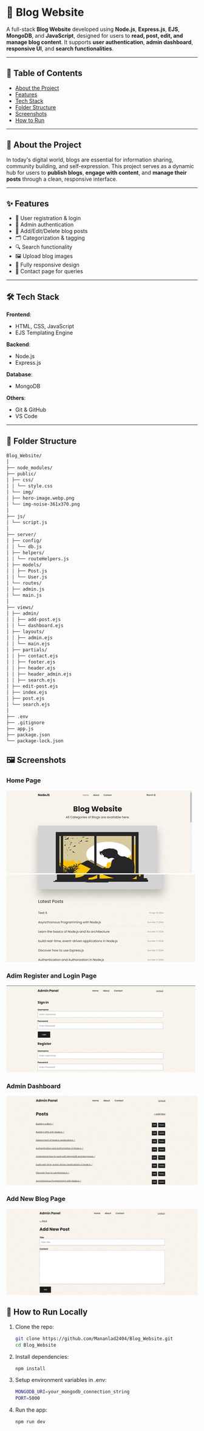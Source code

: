 # 📝 Blog Website

A full-stack **Blog Website** developed using **Node.js**, **Express.js**, **EJS**, **MongoDB**, and **JavaScript**, designed for users to **read, post, edit, and manage blog content**. It supports **user authentication**, **admin dashboard**, **responsive UI**, and **search functionalities**.

---

## 📌 Table of Contents

- [About the Project](#about-the-project)
- [Features](#features)
- [Tech Stack](#tech-stack)
- [Folder Structure](#folder-structure)
- [Screenshots](#screenshots)
- [How to Run](#how-to-run)

---

## 📖 About the Project

In today's digital world, blogs are essential for information sharing, community building, and self-expression. This project serves as a dynamic hub for users to **publish blogs**, **engage with content**, and **manage their posts** through a clean, responsive interface.

---

## ✨ Features

- 🧾 User registration & login
- 🔐 Admin authentication
- 📝 Add/Edit/Delete blog posts
- 🗂 Categorization & tagging
- 🔍 Search functionality
- 🖼 Upload blog images
- 📱 Fully responsive design
- 📨 Contact page for queries

---

## 🛠 Tech Stack

**Frontend**:

- HTML, CSS, JavaScript
- EJS Templating Engine

**Backend**:

- Node.js
- Express.js

**Database**:

- MongoDB

**Others**:

- Git & GitHub
- VS Code

---

## 📁 Folder Structure

```
Blog_Website/
│
├── node_modules/
├── public/
│ ├── css/
│ │ └── style.css
│ └── img/
│ ├── hero-image.webp.png
│ └── img-noise-361x370.png
│
├── js/
│ └── script.js
│
├── server/
│ ├── config/
│ │ └── db.js
│ ├── helpers/
│ │ └── routeHelpers.js
│ ├── models/
│ │ ├── Post.js
│ │ └── User.js
│ └── routes/
│ ├── admin.js
│ └── main.js
│
├── views/
│ ├── admin/
│ │ ├── add-post.ejs
│ │ └── dashboard.ejs
│ ├── layouts/
│ │ ├── admin.ejs
│ │ └── main.ejs
│ ├── partials/
│ │ ├── contact.ejs
│ │ ├── footer.ejs
│ │ ├── header.ejs
│ │ ├── header_admin.ejs
│ │ ├── search.ejs
│ ├── edit-post.ejs
│ ├── index.ejs
│ ├── post.ejs
│ └── search.ejs
│
├── .env
├── .gitignore
├── app.js
├── package.json
└── package-lock.json
```

## 🖼️ Screenshots

### Home Page

![Home Page](assets/Home1.png)
![Home Page](assets/Home2.png)

### Adim Register and Login Page

![Home Page](assets/Admin.png)

### Admin Dashboard

![Home Page](assets/AdminDashboard.png)

### Add New Blog Page

![Home Page](assets/AddBlog.png)

## 🚀 How to Run Locally

1. Clone the repo:
   ```bash
   git clone https://github.com/Mananlad2404/Blog_Website.git
   cd Blog_Website
   ```
2. Install dependencies:
   ```bash
   npm install
   ```
3. Setup environment variables in .env:
   ```bash
   MONGODB_URI=your_mongodb_connection_string
   PORT=5000
   ```
4. Run the app:
   ```bash
   npm run dev
   ```
